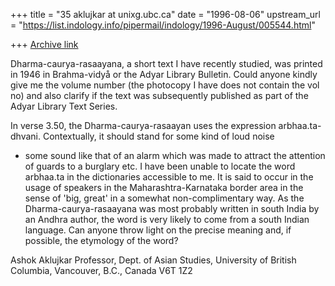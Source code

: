 +++
title = "35 aklujkar at unixg.ubc.ca"
date = "1996-08-06"
upstream_url = "https://list.indology.info/pipermail/indology/1996-August/005544.html"

+++
[Archive link](https://list.indology.info/pipermail/indology/1996-August/005544.html)

Dharma-caurya-rasaayana, a short text I have recently studied, was printed
in 1946 in Brahma-vidyå or the Adyar Library Bulletin. Could anyone kindly
give me the volume number (the photocopy I have does not contain the vol
no) and also clarify if the text was subsequently published as part of the
Adyar Library Text Series.

In verse 3.50, the Dharma-caurya-rasaayan uses the expression
arbhaa.ta-dhvani. Contextually, it should stand for some kind of loud noise
- some sound like that of an alarm which was made to attract the attention
of guards to a burglary etc. I have been unable to locate the word
arbhaa.ta in the dictionaries accessible to me. It is said to occur in the
usage of speakers in the Maharashtra-Karnataka border area in the sense of
'big, great' in a somewhat non-complimentary way. As the
Dharma-caurya-rasaayana was most probably written in south India by an
Andhra author, the word is very likely to come from a south Indian
language. Can anyone throw light on the precise meaning and, if possible,
the etymology of the word?

Ashok Aklujkar
Professor, Dept. of Asian Studies, University of British Columbia,
Vancouver, B.C., Canada V6T 1Z2






